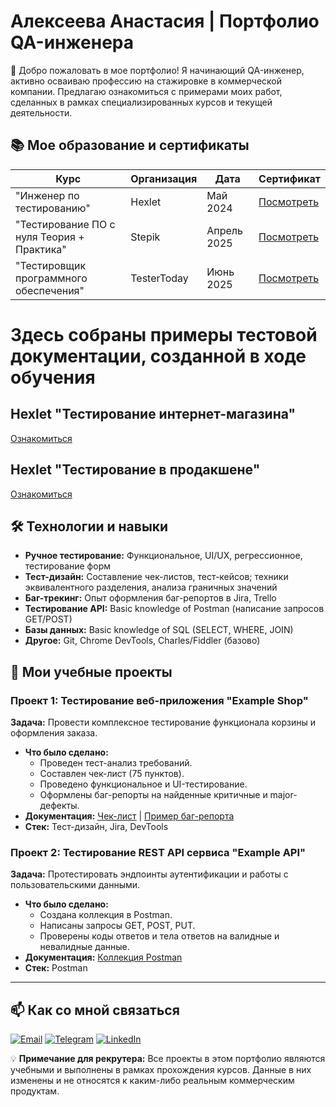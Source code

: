 # Алексеева Анастасия | Портфолио QA-инженера

<!-- Можно добавить описание или смайлик -->
👋 Добро пожаловать в мое портфолио! Я начинающий QA-инженер, активно осваиваю профессию на стажировке в коммерческой компании. Предлагаю ознакомиться с примерами моих работ, сделанных в рамках специализированных курсов и текущей деятельности.

## 📚 Мое образование и сертификаты

| Курс                                                                 | Организация          | Дата       | Сертификат                                                               |
|----------------------------------------------------------------------|----------------------|------------|--------------------------------------------------------------------------|
| "Инженер по тестированию"                                            | Hexlet               | Май   2024 | [Посмотреть](./Education-Certificates/Anastasiya_Alekseeva_QA_Ru.png)    |
| "Тестирование ПО с нуля Теория + Практика"                           | Stepik               | Апрель 2025| [Посмотреть](./Education-Certificates/stepik-certificate.pdf)            |
| "Тестировщик программного обеспечения"                               | TesterToday          | Июнь  2025 | [Посмотреть](https://www.tester-today.com/)                              |

# Здесь собраны примеры тестовой документации, созданной в ходе обучения

##  Hexlet "Тестирование интернет-магазина"

   [Ознакомиться](https://github.com/kemiokuro/qa-engineer-project-84)

##  Hexlet "Тестирование в продакшене"

   [Ознакомиться](https://github.com/kemiokuro/qa-engineer-project-85)

## 🛠 Технологии и навыки

*   **Ручное тестирование:** Функциональное, UI/UX, регрессионное, тестирование форм
*   **Тест-дизайн:** Составление чек-листов, тест-кейсов; техники эквивалентного разделения, анализа граничных значений
*   **Баг-трекинг:** Опыт оформления баг-репортов в Jira, Trello
*   **Тестирование API:** Basic knowledge of Postman (написание запросов GET/POST)
*   **Базы данных:** Basic knowledge of SQL (SELECT, WHERE, JOIN)
*   **Другое:** Git, Chrome DevTools, Charles/Fiddler (базово)

## 📁 Мои учебные проекты

### Проект 1: Тестирование веб-приложения "Example Shop"
**Задача:** Провести комплексное тестирование функционала корзины и оформления заказа.
*   **Что было сделано:**
    *   Проведен тест-анализ требований.
    *   Составлен чек-лист (75 пунктов).
    *   Проведено функциональное и UI-тестирование.
    *   Оформлены баг-репорты на найденные критичные и major-дефекты.
*   **Документация:** [Чек-лист](./Test-Documentation/Check-Lists/Checklist_Example_Shop.pdf) | [Пример баг-репорта](./Test-Documentation/Bug-Reports/Bug_Report_Cart_Example.pdf)
*   **Стек:** Тест-дизайн, Jira, DevTools

### Проект 2: Тестирование REST API сервиса "Example API"
**Задача:** Протестировать эндпоинты аутентификации и работы с пользовательскими данными.
*   **Что было сделано:**
    *   Создана коллекция в Postman.
    *   Написаны запросы GET, POST, PUT.
    *   Проверены коды ответов и тела ответов на валидные и невалидные данные.
*   **Документация:** [Коллекция Postman](./Study-Projects/Project-2-API-Testing/Postman_Collection_Example.json)
*   **Стек:** Postman

---

## 📫 Как со мной связаться

[![Email](https://img.shields.io/badge/Email-your.email@gmail.com-blue?style=flat&logo=gmail)](mailto:your.email@gmail.com)
[![Telegram](https://img.shields.io/badge/Telegram-@your_telegram-blue?style=flat&logo=telegram)](https://t.me/your_telegram)
[![LinkedIn](https://img.shields.io/badge/LinkedIn-ваше_имя--blue?style=flat&logo=linkedin)](https://www.linkedin.com/in/your-profile/)

💡 **Примечание для рекрутера:** Все проекты в этом портфолио являются учебными и выполнены в рамках прохождения курсов. Данные в них изменены и не относятся к каким-либо реальным коммерческим продуктам.
